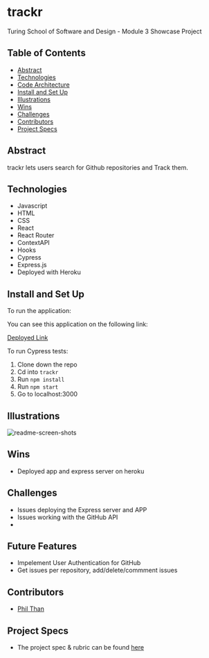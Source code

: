 # trackr

Turing School of Software and Design - Module 3 Showcase Project

## Table of Contents

- [Abstract](#Abstract)
- [Technologies](#Technologies)
- [Code Architecture](#Code-Architecture)
- [Install and Set Up](#Install-and-Set-Up)
- [Illustrations](#Illustrations)
- [Wins](#Wins)
- [Challenges](#Challenges)
- [Contributors](#Contributors)
- [Project Specs](#Project-Specs)

## Abstract

trackr lets users search for Github repositories and Track them.


## Technologies

- Javascript
- HTML
- CSS
- React
- React Router
- ContextAPI
- Hooks
- Cypress
- Express.js
- Deployed with Heroku

## Install and Set Up

To run the application:

You can see this application on the following link:

[Deployed Link](https://trackr-turing.herokuapp.com/)

To run Cypress tests:

1. Clone down the repo
2. Cd into `trackr`
3. Run `npm install`
4. Run `npm start`
5. Go to localhost:3000


## Illustrations
![readme-screen-shots](https://user-images.githubusercontent.com/82873669/141920214-e9341f77-74de-425e-9e9e-473a65e636e9.gif)

## Wins

- Deployed app and express server on heroku

## Challenges

- Issues deploying the Express server and APP
- Issues working with the GitHub API
- 
## Future Features

- Impelement User Authentication for GitHub
- Get issues per repository, add/delete/commment issues

## Contributors
- [Phil Than](https://github.com/pthan1)

## Project Specs

- The project spec & rubric can be found [here](https://frontend.turing.edu/projects/module-3/showcase.html)
